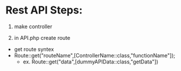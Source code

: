 # Rest API Steps:

1. make controller 

2. in API.php create route

- get route syntex
- Route::get("routeName",[ControllerName::class,"functionName"]);
    - ex. Route::get("data",[dummyAPIData::class,"getData"])